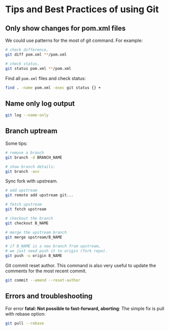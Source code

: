 # Tips and Best Practices of using Git

## Only show changes for pom.xml files

We could use patterns for the most of git command.
For example:

```bash
# check difference,
git diff pom.xml **/pom.xml

# check status.
git status pom.xml **/pom.xml
```

Find all `pom.xml` files and check status:
```bash
find . -name pom.xml -exec git status {} +
```

## Name only log output

```bash
git log --name-only
```

## Branch uptream

Some tips:

```bash
# remove a branch
git branch -d BRANCH_NAME

# show branch details:
git branch -avv
```

Sync fork with upstream.

```bash
# add upstream
git remote add upstream git...

# fetch upstream
git fetch upstream

# checkout the branch
git checkout B_NAME

# merge the upstream branch
git merge upstream/B_NAME

# if B_NAME is a new branch from upstream,
# we just need push it to origin (fork repo).
git push -u origin B_NAME
```

Git commit reset author.
This command is also very useful to update the comments for the most recent commit.

```bash
git commit --amend --reset-author
```

## Errors and troubleshooting

For error **fatal: Not possible to fast-forward, aborting**:
The simple fix is pull with rebase option:

```bash
git pull --rebase
```
